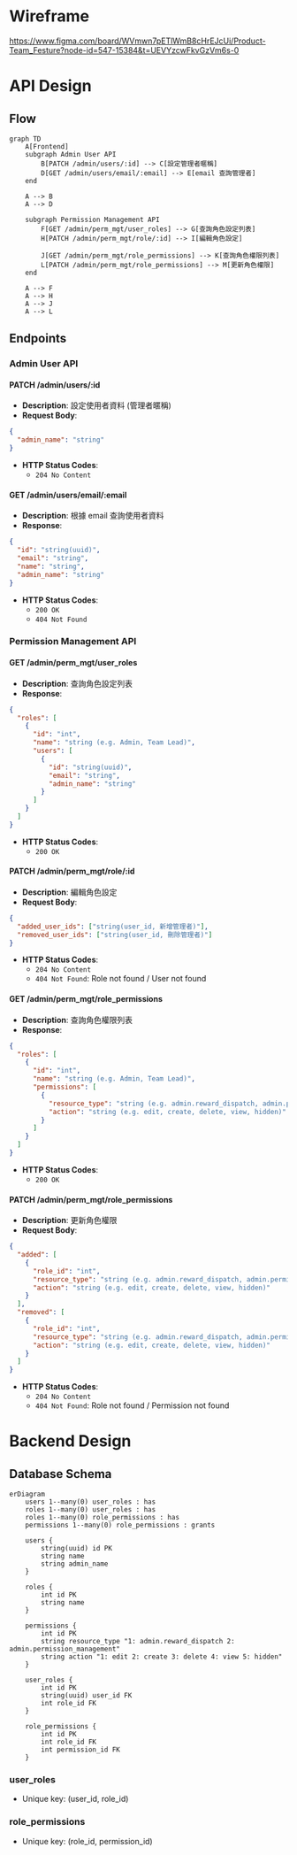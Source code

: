 # Wireframe

https://www.figma.com/board/WVmwn7pETlWmB8cHrEJcUi/Product-Team_Festure?node-id=547-15384&t=UEVYzcwFkvGzVm6s-0

# API Design

## Flow

```mermaid
graph TD
    A[Frontend]
    subgraph Admin User API
        B[PATCH /admin/users/:id] --> C[設定管理者暱稱]
        D[GET /admin/users/email/:email] --> E[email 查詢管理者]
    end

    A --> B
    A --> D

    subgraph Permission Management API
        F[GET /admin/perm_mgt/user_roles] --> G[查詢角色設定列表]
        H[PATCH /admin/perm_mgt/role/:id] --> I[編輯角色設定]

        J[GET /admin/perm_mgt/role_permissions] --> K[查詢角色權限列表]
        L[PATCH /admin/perm_mgt/role_permissions] --> M[更新角色權限]
    end

    A --> F
    A --> H
    A --> J
    A --> L
```

## Endpoints

### Admin User API

#### PATCH /admin/users/:id

- **Description**: 設定使用者資料 (管理者暱稱)
- **Request Body**:

```json
{
  "admin_name": "string"
}
```

- **HTTP Status Codes**:
  - `204 No Content`

#### GET /admin/users/email/:email

- **Description**: 根據 email 查詢使用者資料
- **Response**:

```json
{
  "id": "string(uuid)",
  "email": "string",
  "name": "string",
  "admin_name": "string"
}
```

- **HTTP Status Codes**:
  - `200 OK`
  - `404 Not Found`

### Permission Management API

#### GET /admin/perm_mgt/user_roles

- **Description**: 查詢角色設定列表
- **Response**:

```json
{
  "roles": [
    {
      "id": "int",
      "name": "string (e.g. Admin, Team Lead)",
      "users": [
        {
          "id": "string(uuid)",
          "email": "string",
          "admin_name": "string"
        }
      ]
    }
  ]
}
```

- **HTTP Status Codes**:
  - `200 OK`

#### PATCH /admin/perm_mgt/role/:id

- **Description**: 編輯角色設定
- **Request Body**:

```json
{
  "added_user_ids": ["string(user_id, 新增管理者)"],
  "removed_user_ids": ["string(user_id, 刪除管理者)"]
}
```

- **HTTP Status Codes**:
  - `204 No Content`
  - `404 Not Found`: Role not found / User not found

#### GET /admin/perm_mgt/role_permissions

- **Description**: 查詢角色權限列表
- **Response**:

```json
{
  "roles": [
    {
      "id": "int",
      "name": "string (e.g. Admin, Team Lead)",
      "permissions": [
        {
          "resource_type": "string (e.g. admin.reward_dispatch, admin.permission_management)",
          "action": "string (e.g. edit, create, delete, view, hidden)"
        }
      ]
    }
  ]
}
```

- **HTTP Status Codes**:
  - `200 OK`

#### PATCH /admin/perm_mgt/role_permissions

- **Description**: 更新角色權限
- **Request Body**:

```json
{
  "added": [
    {
      "role_id": "int",
      "resource_type": "string (e.g. admin.reward_dispatch, admin.permission_management)",
      "action": "string (e.g. edit, create, delete, view, hidden)"
    }
  ],
  "removed": [
    {
      "role_id": "int",
      "resource_type": "string (e.g. admin.reward_dispatch, admin.permission_management)",
      "action": "string (e.g. edit, create, delete, view, hidden)"
    }
  ]
}
```

- **HTTP Status Codes**:
  - `204 No Content`
  - `404 Not Found`: Role not found / Permission not found

# Backend Design

## Database Schema

```mermaid
erDiagram
    users 1--many(0) user_roles : has
    roles 1--many(0) user_roles : has
    roles 1--many(0) role_permissions : has
    permissions 1--many(0) role_permissions : grants

    users {
        string(uuid) id PK
        string name
        string admin_name
    }

    roles {
        int id PK
        string name
    }

    permissions {
        int id PK
        string resource_type "1: admin.reward_dispatch 2: admin.permission_management"
        string action "1: edit 2: create 3: delete 4: view 5: hidden"
    }

    user_roles {
        int id PK
        string(uuid) user_id FK
        int role_id FK
    }

    role_permissions {
        int id PK
        int role_id FK
        int permission_id FK
    }
```

### user_roles

- Unique key: (user_id, role_id)

### role_permissions

- Unique key: (role_id, permission_id)
